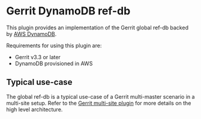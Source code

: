 # Gerrit DynamoDB ref-db

This plugin provides an implementation of the Gerrit global ref-db backed by
[AWS DynamoDB](https://aws.amazon.com/dynamodb/).

Requirements for using this plugin are:

- Gerrit v3.3 or later
- DynamoDB provisioned in AWS

## Typical use-case

The global ref-db is a typical use-case of a Gerrit multi-master scenario
in a multi-site setup. Refer to the
[Gerrit multi-site plugin](https://gerrit.googlesource.com/plugins/multi-site/+/master/DESIGN.md)
for more details on the high level architecture.
